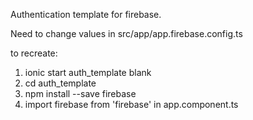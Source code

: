Authentication template for firebase.

Need to change values in src/app/app.firebase.config.ts

to recreate:
1. ionic start auth_template blank
2. cd auth_template
3. npm install --save firebase
4. import firebase from 'firebase' in app.component.ts



